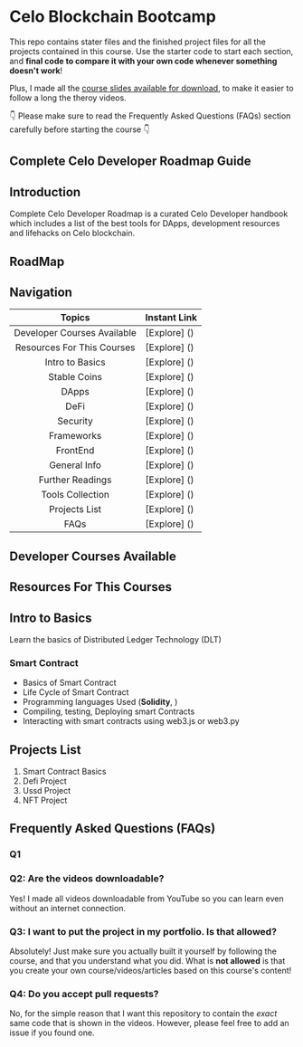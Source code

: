 # Celo Blockchain Bootcamp

This repo contains stater files and the finished project files for all the projects contained in this course.
Use the starter code to start each section, and **final code to compare it with your own code whenever something doesn't work**!

Plus, I made all the [course slides available for download](), to make it easier to follow a long the theroy videos.

👇 Please make sure to read the Frequently Asked Questions (FAQs) section carefully before starting the course 👇

## Complete Celo Developer Roadmap Guide

## Introduction

Complete Celo Developer Roadmap is a curated Celo Developer handbook which includes a list of the best tools for DApps, development resources and lifehacks on Celo blockchain.

## RoadMap

## Navigation

|       Topics                         | Instant Link                                                                                                              |
|:------------------------------------:|---------------------------------------------------------------------------------------------------------------------------|
| Developer Courses Available          | [Explore] ()                                                                                                              |
| Resources For This Courses           | [Explore] ()                                                                                                              |
| Intro to Basics                      | [Explore] ()                                                                                                              |
| Stable Coins                         | [Explore] ()                                                                                                              |
| DApps                                | [Explore] ()                                                                                                              |
| DeFi                                 | [Explore] ()                                                                                                              |
| Security                             | [Explore] ()                                                                                                              |
| Frameworks                           | [Explore] ()                                                                                                              |
| FrontEnd                             | [Explore] ()                                                                                                              |
| General Info                         | [Explore] ()                                                                                                              |
| Further Readings                     | [Explore] ()                                                                                                              |
| Tools Collection                     | [Explore] ()                                                                                                              |
| Projects List                        | [Explore] ()                                                                                                              |
| FAQs                                 | [Explore] ()                                                                                                              |

## Developer Courses Available

## Resources For This Courses

## Intro to Basics

Learn the basics of Distributed Ledger Technology (DLT)

### Smart Contract

- Basics of Smart Contract
- Life Cycle of Smart Contract
- Programming languages Used (**Solidity**, )
- Compiling, testing, Deploying smart Contracts
- Interacting with smart contracts using web3.js or web3.py

## Projects List

1. Smart Contract Basics
2. Defi Project
3. Ussd Project
4. NFT Project

## Frequently Asked Questions (FAQs)

### Q1

### Q2: Are the videos downloadable?

Yes! I made all videos downloadable from YouTube so you can learn even without an internet connection.

### Q3: I want to put the project in my portfolio. Is that allowed?

Absolutely! Just make sure you actually built it yourself by following the course, and that you understand what you did. What is **not allowed** is that you create your own course/videos/articles based on this course's content!

### Q4: Do you accept pull requests?

No, for the simple reason that I want this repository to contain the _exact_ same code that is shown in the videos. However, please feel free to add an issue if you found one.
